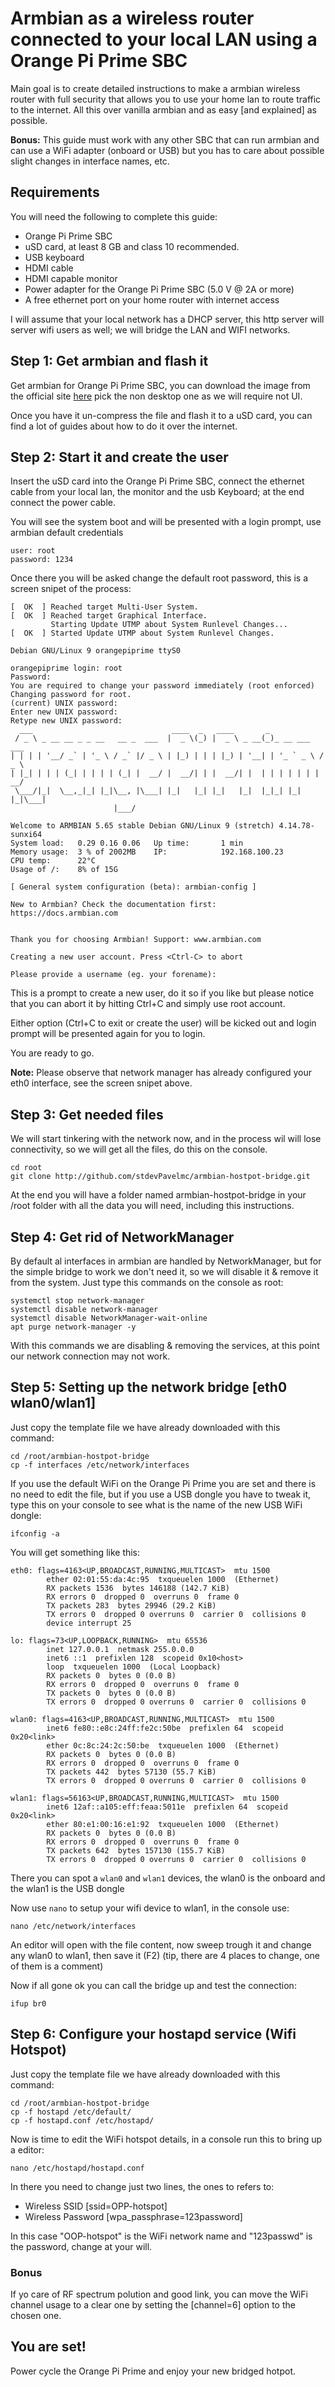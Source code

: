 # Armbian as a wireless router connected to your local LAN using a Orange Pi Prime SBC

Main goal is to create detailed instructions to make a armbian wireless router with full security that allows you to use your home lan to route traffic to the internet. All this over vanilla armbian and as easy [and explained] as possible.

**Bonus:** This guide must work with any other SBC that can run armbian and can use a WiFi adapter (onboard or USB) but you has to care about possible slight changes in interface names, etc. 

## Requirements

You will need the following to complete this guide:

* Orange Pi Prime SBC
* uSD card, at least 8 GB and class 10 recommended.
* USB keyboard
* HDMI cable
* HDMI capable monitor
* Power adapter for the Orange Pi Prime SBC  (5.0 V @ 2A or more)
* A free ethernet port on your home router with internet access

I will assume that your local network has a DHCP server, this http server will server wifi users as well; we will bridge the LAN and WIFI networks.

## Step 1: Get armbian and flash it

Get armbian for Orange Pi Prime SBC, you can download the image from the official site [here](https://www.armbian.com/orange-pi-prime/) pick the non desktop one as we will require not UI.

Once you have it un-compress the file and flash it to a uSD card, you can find a lot of guides about how to do it over the internet.

## Step 2: Start it and create the user

Insert the uSD card into the Orange Pi Prime SBC, connect the ethernet cable from your local lan, the monitor and the usb Keyboard; at the end connect the power cable.

You will see the system boot and will be presented with a login prompt, use armbian default credentials

```
user: root
password: 1234
```

Once there you will be asked change the default root password, this is a screen snipet of the process:

```
[  OK  ] Reached target Multi-User System.
[  OK  ] Reached target Graphical Interface.
         Starting Update UTMP about System Runlevel Changes...
[  OK  ] Started Update UTMP about System Runlevel Changes.

Debian GNU/Linux 9 orangepiprime ttyS0

orangepiprime login: root
Password: 
You are required to change your password immediately (root enforced)
Changing password for root.
(current) UNIX password: 
Enter new UNIX password: 
Retype new UNIX password: 
  ___                               ____  _   ____       _                
 / _ \ _ __ __ _ _ __   __ _  ___  |  _ \(_) |  _ \ _ __(_)_ __ ___   ___ 
| | | | '__/ _` | '_ \ / _` |/ _ \ | |_) | | | |_) | '__| | '_ ` _ \ / _ \
| |_| | | | (_| | | | | (_| |  __/ |  __/| | |  __/| |  | | | | | | |  __/
 \___/|_|  \__,_|_| |_|\__, |\___| |_|   |_| |_|   |_|  |_|_| |_| |_|\___|
                       |___/                                              

Welcome to ARMBIAN 5.65 stable Debian GNU/Linux 9 (stretch) 4.14.78-sunxi64
System load:   0.29 0.16 0.06   Up time:       1 min
Memory usage:  3 % of 2002MB    IP:            192.168.100.23
CPU temp:      22°C
Usage of /:    8% of 15G

[ General system configuration (beta): armbian-config ]

New to Armbian? Check the documentation first: https://docs.armbian.com


Thank you for choosing Armbian! Support: www.armbian.com

Creating a new user account. Press <Ctrl-C> to abort

Please provide a username (eg. your forename): 
```

This is a prompt to create a new user, do it so if you like but please notice that you can abort it by hitting Ctrl+C and simply use root account.

Either option (Ctrl+C to exit or create the user) will be kicked out and login prompt will be presented again for you to login.

You are ready to go.

**Note:** Please observe that network manager has already configured your eth0 interface, see the screen snipet above.

## Step 3: Get needed files

We will start tinkering with the network now, and in the process wil will lose connectivity, so we will get all the files, do this on the console.

```
cd root
git clone http://github.com/stdevPavelmc/armbian-hostpot-bridge.git
```

At the end you will have a folder named armbian-hostpot-bridge in your /root folder with all the data you will need, including this instructions.

## Step 4: Get rid of NetworkManager

By default al interfaces in armbian are handled by NetworkManager, but for the simple bridge to work we don't need it, so we will disable it & remove it from the system. Just type this commands on the console as root:

```
systemctl stop network-manager
systemctl disable network-manager
systemctl disable NetworkManager-wait-online
apt purge network-manager -y
```

With this commands we are disabling & removing the services, at this point our network connection may not work.

## Step 5: Setting up the network bridge [eth0 wlan0/wlan1]

Just copy the template file we have already downloaded with this command:

```
cd /root/armbian-hostpot-bridge
cp -f interfaces /etc/network/interfaces
```

If you use the default WiFi on the Orange Pi Prime you are set and there is no need to edit the file, but if you use a USB dongle you have to tweak it, type this on your console to see what is the name of the new USB WiFi dongle:

```
ifconfig -a
```

You will get something like this: 

```
eth0: flags=4163<UP,BROADCAST,RUNNING,MULTICAST>  mtu 1500
        ether 02:01:55:da:4c:95  txqueuelen 1000  (Ethernet)
        RX packets 1536  bytes 146188 (142.7 KiB)
        RX errors 0  dropped 0  overruns 0  frame 0
        TX packets 283  bytes 29946 (29.2 KiB)
        TX errors 0  dropped 0 overruns 0  carrier 0  collisions 0
        device interrupt 25  

lo: flags=73<UP,LOOPBACK,RUNNING>  mtu 65536
        inet 127.0.0.1  netmask 255.0.0.0
        inet6 ::1  prefixlen 128  scopeid 0x10<host>
        loop  txqueuelen 1000  (Local Loopback)
        RX packets 0  bytes 0 (0.0 B)
        RX errors 0  dropped 0  overruns 0  frame 0
        TX packets 0  bytes 0 (0.0 B)
        TX errors 0  dropped 0 overruns 0  carrier 0  collisions 0

wlan0: flags=4163<UP,BROADCAST,RUNNING,MULTICAST>  mtu 1500
        inet6 fe80::e8c:24ff:fe2c:50be  prefixlen 64  scopeid 0x20<link>
        ether 0c:8c:24:2c:50:be  txqueuelen 1000  (Ethernet)
        RX packets 0  bytes 0 (0.0 B)
        RX errors 0  dropped 0  overruns 0  frame 0
        TX packets 442  bytes 57130 (55.7 KiB)
        TX errors 0  dropped 0 overruns 0  carrier 0  collisions 0

wlan1: flags=56163<UP,BROADCAST,RUNNING,MULTICAST>  mtu 1500
        inet6 12af::a105:eff:feaa:5011e  prefixlen 64  scopeid 0x20<link>
        ether 80:e1:00:16:e1:92  txqueuelen 1000  (Ethernet)
        RX packets 0  bytes 0 (0.0 B)
        RX errors 0  dropped 0  overruns 0  frame 0
        TX packets 642  bytes 157130 (155.7 KiB)
        TX errors 0  dropped 0 overruns 0  carrier 0  collisions 0
```

There you can spot a `wlan0` and `wlan1` devices, the wlan0 is the onboard and the wlan1 is the USB dongle

Now use `nano` to setup your wifi device to wlan1, in the console use:

```
nano /etc/network/interfaces
```

An editor will open with the file content, now sweep trough it and change any wlan0 to wlan1, then save it (F2) (tip, there are 4 places to change, one of them is a comment)

Now if all gone ok you can call the bridge up and test the connection:

```
ifup br0
```

## Step 6: Configure your hostapd service (Wifi Hotspot)

Just copy the template file we have already downloaded with this command:

```
cd /root/armbian-hostpot-bridge
cp -f hostapd /etc/default/
cp -f hostapd.conf /etc/hostapd/
```

Now is time to edit the WiFi hotspot details, in a console run this to bring up a editor:

```
nano /etc/hostapd/hostapd.conf
```

In there you need to change just two lines, the ones to refers to:

* Wireless SSID [ssid=OPP-hotspot]
* Wireless Password [wpa_passphrase=123password]

In this case "OOP-hotspot" is the WiFi network name and "123passwd" is the password, change at your will.

### Bonus

If yo care of RF spectrum polution and good link, you can move the WiFi channel usage to a clear one by setting the [channel=6] option to the chosen one.

## You are set!

Power cycle the Orange Pi Prime and enjoy your new bridged hotpot.
